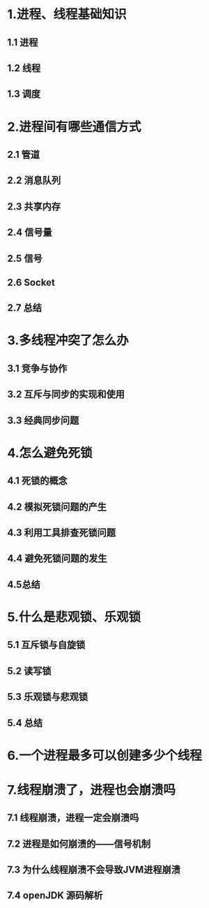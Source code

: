 # 1.进程、线程基础知识

## 1.1 进程


## 1.2 线程


## 1.3 调度

# 2.进程间有哪些通信方式

## 2.1 管道


## 2.2 消息队列


## 2.3 共享内存


## 2.4 信号量


## 2.5 信号


## 2.6 Socket


## 2.7 总结


# 3.多线程冲突了怎么办

## 3.1 竞争与协作


## 3.2 互斥与同步的实现和使用



## 3.3 经典同步问题



# 4.怎么避免死锁

## 4.1 死锁的概念


## 4.2 模拟死锁问题的产生

## 4.3 利用工具排查死锁问题


## 4.4 避免死锁问题的发生

## 4.5总结

# 5.什么是悲观锁、乐观锁

## 5.1 互斥锁与自旋锁

## 5.2 读写锁

## 5.3 乐观锁与悲观锁

## 5.4 总结

# 6.一个进程最多可以创建多少个线程

# 7.线程崩溃了，进程也会崩溃吗

## 7.1 线程崩溃，进程一定会崩溃吗

## 7.2 进程是如何崩溃的——信号机制

## 7.3 为什么线程崩溃不会导致JVM进程崩溃

## 7.4 openJDK 源码解析
